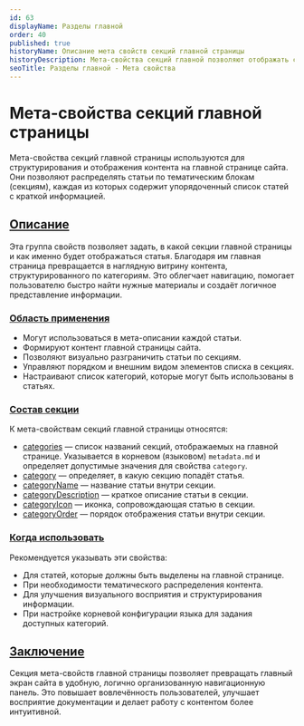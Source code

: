 ```yaml
---
id: 63
displayName: Разделы главной
order: 40
published: true
historyName: Описание мета свойств секций главной страницы
historyDescription: Мета-свойства секций главной позволяют отображать статьи на главной странице по категориям с названием, описанием, порядком и иконкой.
seoTitle: Разделы главной - Мета свойства
---
```


# Мета-свойства секций главной страницы

Мета-свойства секций главной страницы используются для структурирования и отображения контента на главной странице сайта.
Они позволяют распределять статьи по тематическим блокам (секциям), каждая из которых содержит упорядоченный список
статей с краткой информацией.


## [Описание](description)

Эта группа свойств позволяет задать, в какой секции главной страницы и как именно будет отображаться статья.
Благодаря им главная страница превращается в наглядную витрину контента, структурированного по категориям.
Это облегчает навигацию, помогает пользователю быстро найти нужные материалы и создаёт логичное представление информации.


### [Область применения](usage)

- Могут использоваться в мета-описании каждой статьи.
- Формируют контент главной страницы сайта.
- Позволяют визуально разграничить статьи по секциям.
- Управляют порядком и внешним видом элементов списка в секциях.
- Настраивают список категорий, которые могут быть использованы в статьях.


### [Состав секции](section-content)

К мета-свойствам секций главной страницы относятся:

- [categories]([30]) — список названий секций, отображаемых на главной странице. Указывается в корневом (языковом) `metadata.md` и определяет допустимые значения для свойства `category`.
- [category]([31]) — определяет, в какую секцию попадёт статья.
- [categoryName]([34]) — название статьи внутри секции.
- [categoryDescription]([32]) — краткое описание статьи в секции.
- [categoryIcon]([33]) — иконка, сопровождающая статью в секции.
- [categoryOrder]([35]) — порядок отображения статьи внутри секции.


### [Когда использовать](when-to-use)

Рекомендуется указывать эти свойства:

- Для статей, которые должны быть выделены на главной странице.
- При необходимости тематического распределения контента.
- Для улучшения визуального восприятия и структурирования информации.
- При настройке корневой конфигурации языка для задания доступных категорий.


## [Заключение](conclusion)

Секция мета-свойств главной страницы позволяет превращать главный экран сайта в удобную, логично организованную навигационную панель.
Это повышает вовлечённость пользователей, улучшает восприятие документации и делает работу с контентом более интуитивной.
